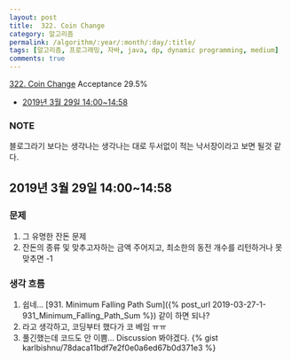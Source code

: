 ```yaml
---
layout: post
title:  322. Coin Change
category: 알고리즘
permalink: /algorithm/:year/:month/:day/:title/
tags: [알고리즘, 프로그래밍, 자바, java, dp, dynamic programming, medium]
comments: true
---
```

[322. Coin Change](https://leetcode.com/problems/coin-change/)
Acceptance 29.5%

* [2019년 3월 29일 14:00~14:58](#2019년-3월-28일-14001458)

### NOTE
블로그라기 보다는 생각나는 생각나는 대로 두서없이 적는 낙서장이라고 보면 될것 같다.

## 2019년 3월 29일 14:00~14:58
### 문제
1. 그 유명한 잔돈 문제
2. 잔돈의 종류 및 맞추고자하는 금액 주어지고, 최소한의 동전 개수를 리턴하거나 못맞추면 -1

### 생각 흐름
1. 쉽네... [931. Minimum Falling Path Sum]({% post_url 2019-03-27-1-931_Minimum_Falling_Path_Sum %}) 같이 하면 되나?
2. 라고 생각하고, 코딩부터 했다가 코 베임 ㅠㅠ
3. 풀긴했는데 코드도 안 이쁨... Discussion 봐야겠다.
{% gist karlbishnu/78daca11bdf7e2f0e0a6ed67b0d371e3 %}
